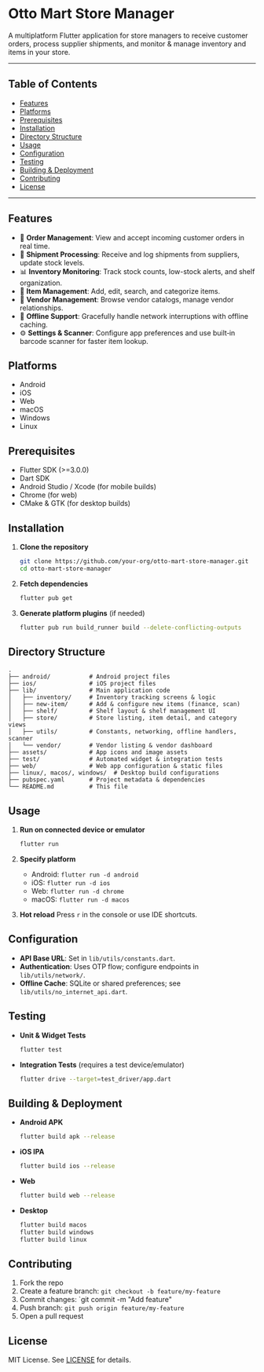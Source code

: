 # Otto Mart Store Manager

A multiplatform Flutter application for store managers to receive customer orders, process supplier shipments, and monitor & manage inventory and items in your store.

---

## Table of Contents

* [Features](#features)
* [Platforms](#platforms)
* [Prerequisites](#prerequisites)
* [Installation](#installation)
* [Directory Structure](#directory-structure)
* [Usage](#usage)
* [Configuration](#configuration)
* [Testing](#testing)
* [Building & Deployment](#building--deployment)
* [Contributing](#contributing)
* [License](#license)

---

## Features

* 🛒 **Order Management**: View and accept incoming customer orders in real time.
* 🚚 **Shipment Processing**: Receive and log shipments from suppliers, update stock levels.
* 📊 **Inventory Monitoring**: Track stock counts, low-stock alerts, and shelf organization.
* 🔎 **Item Management**: Add, edit, search, and categorize items.
* 🔄 **Vendor Management**: Browse vendor catalogs, manage vendor relationships.
* 📱 **Offline Support**: Gracefully handle network interruptions with offline caching.
* ⚙️ **Settings & Scanner**: Configure app preferences and use built‑in barcode scanner for faster item lookup.

## Platforms

* Android
* iOS
* Web
* macOS
* Windows
* Linux

## Prerequisites

* Flutter SDK (>=3.0.0)
* Dart SDK
* Android Studio / Xcode (for mobile builds)
* Chrome (for web)
* CMake & GTK (for desktop builds)

## Installation

1. **Clone the repository**

   ```bash
   git clone https://github.com/your-org/otto-mart-store-manager.git
   cd otto-mart-store-manager
   ```

2. **Fetch dependencies**

   ```bash
   flutter pub get
   ```

3. **Generate platform plugins** (if needed)

   ```bash
   flutter pub run build_runner build --delete-conflicting-outputs
   ```

## Directory Structure

```
.
├── android/           # Android project files
├── ios/               # iOS project files
├── lib/               # Main application code
│   ├── inventory/     # Inventory tracking screens & logic
│   ├── new-item/      # Add & configure new items (finance, scan)
│   ├── shelf/         # Shelf layout & shelf management UI
│   ├── store/         # Store listing, item detail, and category views
│   ├── utils/         # Constants, networking, offline handlers, scanner
│   └── vendor/        # Vendor listing & vendor dashboard
├── assets/            # App icons and image assets
├── test/              # Automated widget & integration tests
├── web/               # Web app configuration & static files
├── linux/, macos/, windows/  # Desktop build configurations
├── pubspec.yaml       # Project metadata & dependencies
└── README.md          # This file
```

## Usage

1. **Run on connected device or emulator**

   ```bash
   flutter run
   ```

2. **Specify platform**

   * Android: `flutter run -d android`
   * iOS: `flutter run -d ios`
   * Web: `flutter run -d chrome`
   * macOS: `flutter run -d macos`

3. **Hot reload**
   Press `r` in the console or use IDE shortcuts.

## Configuration

* **API Base URL**: Set in `lib/utils/constants.dart`.
* **Authentication**: Uses OTP flow; configure endpoints in `lib/utils/network/`.
* **Offline Cache**: SQLite or shared preferences; see `lib/utils/no_internet_api.dart`.

## Testing

* **Unit & Widget Tests**

  ```bash
  flutter test
  ```

* **Integration Tests** (requires a test device/emulator)

  ```bash
  flutter drive --target=test_driver/app.dart
  ```

## Building & Deployment

* **Android APK**

  ```bash
  flutter build apk --release
  ```

* **iOS IPA**

  ```bash
  flutter build ios --release
  ```

* **Web**

  ```bash
  flutter build web --release
  ```

* **Desktop**

  ```bash
  flutter build macos
  flutter build windows
  flutter build linux
  ```

## Contributing

1. Fork the repo
2. Create a feature branch: `git checkout -b feature/my-feature`
3. Commit changes: \`git commit -m "Add feature"
4. Push branch: `git push origin feature/my-feature`
5. Open a pull request

## License

MIT License. See [LICENSE](LICENSE) for details.
